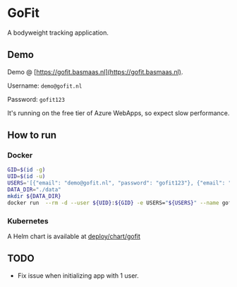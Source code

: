 # GoFit

A bodyweight tracking application.

## Demo

Demo @ [https://gofit.basmaas.nl](https://gofit.basmaas.nl).


Username: `demo@gofit.nl`

Password: `gofit123`

It's running on the free tier of Azure WebApps, so expect slow performance.

## How to run

### Docker

```bash
GID=$(id -g)
UID=$(id -u)
USERS='[{"email": "demo@gofit.nl", "password": "gofit123"}, {"email": "user@gofit.nl", "password": "gofit123"}]'
DATA_DIR="./data"
mkdir ${DATA_DIR}
docker run  --rm -d --user ${UID}:${GID} -e USERS="${USERS}" --name gofit -v ${DATA_DIR}:/data -p 8080:8080 bamaas/gofit:latest && docker logs -f gofit
```

### Kubernetes

A Helm chart is available at [deploy/chart/gofit](deploy/chart/gofit)

## TODO

* Fix issue when initializing app with 1 user.